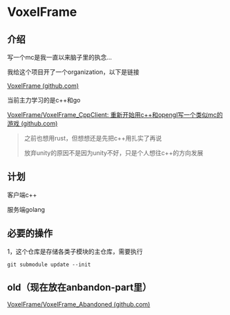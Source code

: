 # VoxelFrame

## 介绍

写一个mc是我一直以来脑子里的执念...

我给这个项目开了一个organization，以下是链接

[VoxelFrame (github.com)](https://github.com/VoxelFrame)

当前主力学习的是c++和go

[VoxelFrame/VoxelFrame_CppClient: 重新开始用c++和opengl写一个类似mc的游戏 (github.com)](https://github.com/VoxelFrame/VoxelFrame_CppClient)

> 之前也想用rust，但想想还是先把c++用扎实了再说
>
> 放弃unity的原因不是因为unity不好，只是个人想往c++的方向发展

## 计划

客户端c++

服务端golang



## 必要的操作

1，这个仓库是存储各类子模块的主仓库，需要执行

```
git submodule update --init
```



## old（现在放在anbandon-part里）

[VoxelFrame/VoxelFrame_Abandoned (github.com)](https://github.com/VoxelFrame/VoxelFrame_Abandoned)